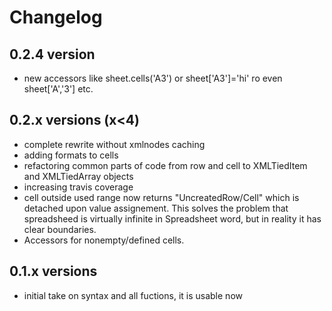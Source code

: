# Changelog
## 0.2.4 version
  * new accessors like sheet.cells('A3') or sheet['A3']='hi' ro even sheet['A','3'] etc.

## 0.2.x versions (x<4)

  * complete rewrite without xmlnodes caching
  * adding formats to cells
  * refactoring common parts of code from row and cell to XMLTiedItem and XMLTiedArray objects
  * increasing travis coverage
  * cell outside used range now returns "UncreatedRow/Cell" which is detached upon value assignement. This solves the problem that spreadsheed is virtually infinite in Spreadsheet word, but in reality it has clear boundaries.
  * Accessors for nonempty/defined cells.
  
## 0.1.x versions
  * initial take on syntax and all fuctions, it is usable now
